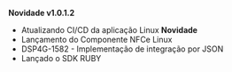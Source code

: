 **Novidade v1.0.1.2**
- Atualizando CI/CD da aplicação Linux
**Novidade**
- Lançamento do Componente NFCe Linux
- DSP4G-1582 - Implementação de integração por JSON
- Lançado o SDK RUBY



